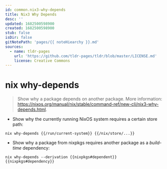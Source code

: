 ```yaml
---
id: common.nix3-why-depends
title: Nix3 Why Depends
desc: ''
updated: 1682500598900
created: 1682500598900
stub: false
isDir: false
gitNotePath: 'pages/{{ noteHiearchy }}.md'
sources:
  - name: tldr-pages
    url: 'https://github.com/tldr-pages/tldr/blob/master/LICENSE.md'
    license: Creative Commons
---
```

# nix why-depends

> Show why a package depends on another package.
> More information: <https://nixos.org/manual/nix/stable/command-ref/new-cli/nix3-why-depends.html>.

- Show why the currently running NixOS system requires a certain store path:

`nix why-depends {{/run/current-system}} {{/nix/store/...}}`

- Show why a package from nixpkgs requires another package as a _build-time_ dependency:

`nix why-depends --derivation {{nixpkgs#dependent}} {{nixpkgs#dependency}}`

